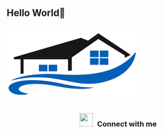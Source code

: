 ## Hello World🦊

![Banner](/image/images.png)

<h3 align="center" > <img src="https://tenor.com/th/view/smol-tiny-animation-drawing-gif-17828746" width="30" height="30" style="margin-right: 10px;">Connect with me  </h3>
